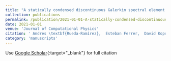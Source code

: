 ```yaml
---
title: "A statically condensed discontinuous Galerkin spectral element method on Gauss-Lobatto nodes for the compressible Navier-Stokes equations"
collection: publications
permalink: /publication/2021-01-01-A-statically-condensed-discontinuous-Galerkin-spectral-element-method-on-Gauss-Lobatto-nodes-for-the-compressible-Navier-Stokes-equations
date: 2021-01-01
venue: 'Journal of Computational Physics'
citation: ' Andres \textbf{Rueda-Ramírez},  Esteban Ferrer,  David Kopriva,  Gonzalo Rubio,  Eusebio Valero, &quot;A statically condensed discontinuous Galerkin spectral element method on Gauss-Lobatto nodes for the compressible Navier-Stokes equations.&quot; Journal of Computational Physics, 2021.'
category: 'manuscripts'
---
```

Use [Google Scholar](https://scholar.google.com/scholar?q=A+statically+condensed+discontinuous+Galerkin+spectral+element+method+on+Gauss+Lobatto+nodes+for+the+compressible+Navier+Stokes+equations){:target="_blank"} for full citation